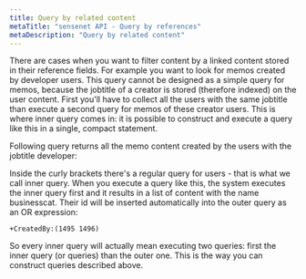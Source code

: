 ```yaml
---
title: Query by related content
metaTitle: "sensenet API - Query by references"
metaDescription: "Query by related content"
---
```


There are cases when you want to filter content by a linked content stored in their reference fields. For example you want to look for memos created by developer users. This query cannot be designed as a simple query for memos, because the jobtitle of a creator is stored (therefore indexed) on the user content. First you'll have to collect all the users with the same jobtitle than execute a second query for memos of these creator users. This is where inner query comes in: it is possible to construct and execute a query like this in a single, compact statement.

Following query returns all the memo content created by the users with the jobtitle developer:

<tab category="querying" article="query-by-references" example="byCreator" />

Inside the curly brackets there's a regular query for users - that is what we call inner query. When you execute a query like this, the system executes the inner query first and it results in a list of content with the name businesscat. Their id will be inserted automatically into the outer query as an OR expression:

```+CreatedBy:(1495 1496)```

So every inner query will actually mean executing two queries: first the inner query (or queries) than the outer one. This is the way you can construct queries described above.

